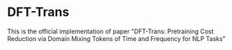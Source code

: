 # DFT-Trans
This is the official implementation of paper "DFT-Trans: Pretraining Cost Reduction via Domain Mixing Tokens of Time and Frequency for NLP Tasks"
